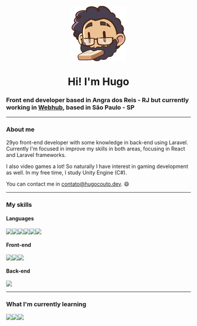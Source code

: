 <div align="center">
    <img style="display: block" src="https://raw.githubusercontent.com/hugolcouto/hugolcouto/main/assets/download20210905004504.png" width="150">
</div>
<h1 align="center">Hi! I'm Hugo</h1>

### Front end developer based in Angra dos Reis - RJ but currently working in [Webhub](https://webhub.com.br/), based in São Paulo - SP

---

### About me

29yo front-end developer with some knowledge in back-end using Laravel. Currently I'm focused in improve my skills in both areas, focusing in React and Laravel frameworks.

I also video games a lot! So naturally I have interest in gaming development as well. In my free time, I study Unity Engine (C#).

You can contact me in [contato@hugocouto.dev](mailto:contato@hugocouto.dev). 😄

---

### My skills

#### Languages
<div style="display:flex; flex-wrap: wrap; align-items: flex-start;">
    <img src="https://img.shields.io/badge/HTML5-E34F26?style=for-the-badge&logo=html5&logoColor=white">
    <img src="https://img.shields.io/badge/-CSS-026EB6?logo=css3&logoColor=white&style=for-the-badge">
    <img src="https://img.shields.io/badge/JavaScript-F7DF1E?style=for-the-badge&logo=javascript&logoColor=black">
    <img src="https://img.shields.io/badge/-PHP-777bb4?logo=php&logoColor=white&style=for-the-badge">
    <img src="https://img.shields.io/badge/-TypeScript-3178C6?logo=typescript&logoColor=white&style=for-the-badge">
    <img src="https://img.shields.io/badge/-SCSS-C76395?logo=sass&logoColor=white&style=for-the-badge">
</div>

#### Front-end
<div style="display:flex; flex-wrap: wrap; align-items: flex-start;">
    <img src="https://img.shields.io/badge/React-00D1F7?style=for-the-badge&logo=react&logoColor=white">
    <img src="https://img.shields.io/badge/Vue.js-3FB27F?style=for-the-badge&logo=vue.js&logoColor=white">
    <img src="https://img.shields.io/badge/styled--components-DB7093?style=for-the-badge&logo=styled-components&logoColor=white">
</div>

#### Back-end
<div style="display:flex; flex-wrap: wrap; align-items: flex-start;">
    <img src="https://img.shields.io/badge/Laravel-FF2D20?style=for-the-badge&logo=laravel&logoColor=white">
</div>

---

### What I'm currently learning
<div style="display:flex; flex-wrap: wrap; align-items: flex-start;">
    <img src="https://img.shields.io/badge/Next%20JS-00d1f7?style=for-the-badge&logo=react&logoColor=white">
    <img src="https://img.shields.io/badge/React%20Native-00d1f7?style=for-the-badge&logo=react&logoColor=white">
    <img src="https://img.shields.io/badge/Unity-100000?style=for-the-badge&logo=unity&logoColor=white">
</div>
